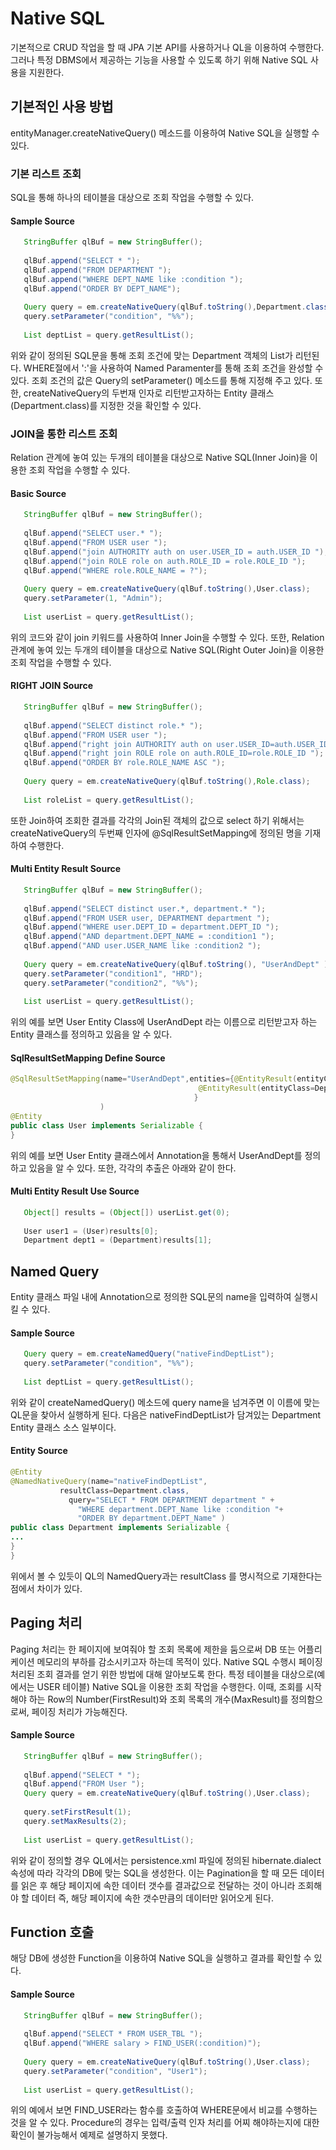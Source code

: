 # Native SQL

 기본적으로 CRUD 작업을 할 때 JPA 기본 API를 사용하거나 QL을 이용하여 수행한다. 그러나 특정 DBMS에서 제공하는 기능을 사용할 수 있도록 하기 위해 Native SQL 사용을 지원한다.

## 기본적인 사용 방법

 entityManager.createNativeQuery() 메소드를 이용하여 Native SQL을 실행할 수 있다.

### 기본 리스트 조회

 SQL을 통해 하나의 테이블을 대상으로 조회 작업을 수행할 수 있다.

#### Sample Source

```java
   StringBuffer qlBuf = new StringBuffer();
 
   qlBuf.append("SELECT * ");
   qlBuf.append("FROM DEPARTMENT ");
   qlBuf.append("WHERE DEPT_NAME like :condition ");
   qlBuf.append("ORDER BY DEPT_NAME");
 
   Query query = em.createNativeQuery(qlBuf.toString(),Department.class);
   query.setParameter("condition", "%%");
 
   List deptList = query.getResultList();
```

 위와 같이 정의된 SQL문을 통해 조회 조건에 맞는 Department 객체의 List가 리턴된다. WHERE절에서 ':'을 사용하여 Named Paramenter를 통해 조회 조건을 완성할 수 있다. 조회 조건의 값은 Query의 setParameter() 메소드를 통해 지정해 주고 있다. 또한, createNativeQuery의 두번재 인자로 리턴받고자하는 Entity 클래스(Department.class)를 지정한 것을 확인할 수 있다.

### JOIN을 통한 리스트 조회

 Relation 관계에 놓여 있는 두개의 테이블을 대상으로 Native SQL(Inner Join)을 이용한 조회 작업을 수행할 수 있다.

#### Basic Source

```java
   StringBuffer qlBuf = new StringBuffer();
 
   qlBuf.append("SELECT user.* ");
   qlBuf.append("FROM USER user ");
   qlBuf.append("join AUTHORITY auth on user.USER_ID = auth.USER_ID ");
   qlBuf.append("join ROLE role on auth.ROLE_ID = role.ROLE_ID ");
   qlBuf.append("WHERE role.ROLE_NAME = ?");
 
   Query query = em.createNativeQuery(qlBuf.toString(),User.class);
   query.setParameter(1, "Admin");
 
   List userList = query.getResultList();
```

 위의 코드와 같이 join 키워드를 사용하여 Inner Join을 수행할 수 있다. 또한, Relation 관계에 놓여 있는 두개의 테이블을 대상으로 Native SQL(Right Outer Join)을 이용한 조회 작업을 수행할 수 있다.

#### RIGHT JOIN Source

```java
   StringBuffer qlBuf = new StringBuffer();
 
   qlBuf.append("SELECT distinct role.* ");
   qlBuf.append("FROM USER user ");
   qlBuf.append("right join AUTHORITY auth on user.USER_ID=auth.USER_ID ");
   qlBuf.append("right join ROLE role on auth.ROLE_ID=role.ROLE_ID ");
   qlBuf.append("ORDER BY role.ROLE_NAME ASC ");
 
   Query query = em.createNativeQuery(qlBuf.toString(),Role.class);
 
   List roleList = query.getResultList();
```

 또한 Join하여 조회한 결과를 각각의 Join된 객체의 값으로 select 하기 위해서는 createNativeQuery의 두번째 인자에 @SqlResultSetMapping에 정의된 명을 기재하여 수행한다.

#### Multi Entity Result Source

```java
   StringBuffer qlBuf = new StringBuffer();
 
   qlBuf.append("SELECT distinct user.*, department.* ");
   qlBuf.append("FROM USER user, DEPARTMENT department ");
   qlBuf.append("WHERE user.DEPT_ID = department.DEPT_ID ");
   qlBuf.append("AND department.DEPT_NAME = :condition1 ");
   qlBuf.append("AND user.USER_NAME like :condition2 ");
 
   Query query = em.createNativeQuery(qlBuf.toString(), "UserAndDept" ) ;		
   query.setParameter("condition1", "HRD");
   query.setParameter("condition2", "%%");
 
   List userList = query.getResultList();
```

 위의 예를 보면 User Entity Class에 UserAndDept 라는 이름으로 리턴받고자 하는 Entity 클래스를 정의하고 있음을 알 수 있다.

#### SqlResultSetMapping Define Source

```java
@SqlResultSetMapping(name="UserAndDept",entities={@EntityResult(entityClass=User.class),
		                                  @EntityResult(entityClass=Department.class)
		                                 }
                    )
@Entity
public class User implements Serializable {
}

```

 위의 예를 보면 User Entity 클래스에서 Annotation을 통해서 UserAndDept를 정의하고 있음을 알 수 있다. 또한, 각각의 추출은 아래와 같이 한다.

#### Multi Entity Result Use Source

```java
   Object[] results = (Object[]) userList.get(0);
 
   User user1 = (User)results[0];
   Department dept1 = (Department)results[1];
```

## Named Query

 Entity 클래스 파일 내에 Annotation으로 정의한 SQL문의 name을 입력하여 실행시킬 수 있다.

#### Sample Source

```java
   Query query = em.createNamedQuery("nativeFindDeptList");
   query.setParameter("condition", "%%");
 
   List deptList = query.getResultList();
```

 위와 같이 createNamedQuery() 메소드에 query name을 넘겨주면 이 이름에 맞는 QL문을 찾아서 실행하게 된다. 다음은 nativeFindDeptList가 담겨있는 Department Entity 클래스 소스 일부이다.

#### Entity Source

```java
@Entity
@NamedNativeQuery(name="nativeFindDeptList",
           resultClass=Department.class,
	         query="SELECT * FROM DEPARTMENT department " +
		       "WHERE department.DEPT_Name like :condition "+
		       "ORDER BY department.DEPT_Name" )
public class Department implements Serializable {
...
}
}
```

 위에서 볼 수 있듯이 QL의 NamedQuery과는 resultClass 를 명시적으로 기재한다는 점에서 차이가 있다.

## Paging 처리

 Paging 처리는 한 페이지에 보여줘야 할 조회 목록에 제한을 둠으로써 DB 또는 어플리케이션 메모리의 부하를 감소시키고자 하는데 목적이 있다. Native SQL 수행시 페이징 처리된 조회 결과를 얻기 위한 방법에 대해 알아보도록 한다. 특정 테이블을 대상으로(예에서는 USER 테이블) Native SQL을 이용한 조회 작업을 수행한다. 이때, 조회를 시작해야 하는 Row의 Number(FirstResult)와 조회 목록의 개수(MaxResult)를 정의함으로써, 페이징 처리가 가능해진다.

#### Sample Source

```java
   StringBuffer qlBuf = new StringBuffer();
 
   qlBuf.append("SELECT * ");
   qlBuf.append("FROM User ");
   Query query = em.createNativeQuery(qlBuf.toString(),User.class);
 
   query.setFirstResult(1);
   query.setMaxResults(2);
 
   List userList = query.getResultList();
```

 위와 같이 정의할 경우 QL에서는 persistence.xml 파일에 정의된 hibernate.dialect 속성에 따라 각각의 DB에 맞는 SQL을 생성한다. 이는 Pagination을 할 때 모든 데이터를 읽은 후 해당 페이지에 속한 데이터 갯수를 결과값으로 전달하는 것이 아니라 조회해야 할 데이터 즉, 해당 페이지에 속한 갯수만큼의 데이터만 읽어오게 된다.

## Function 호출

 해당 DB에 생성한 Function을 이용하여 Native SQL을 실행하고 결과를 확인할 수 있다.

#### Sample Source

```java
   StringBuffer qlBuf = new StringBuffer();
 
   qlBuf.append("SELECT * FROM USER_TBL ");
   qlBuf.append("WHERE salary > FIND_USER(:condition)");
 
   Query query = em.createNativeQuery(qlBuf.toString(),User.class);
   query.setParameter("condition", "User1");
 
   List userList = query.getResultList();
```

 위의 예에서 보면 FIND\_USER라는 함수를 호출하여 WHERE문에서 비교를 수행하는 것을 알 수 있다. Procedure의 경우는 입력/출력 인자 처리를 어찌 해야하는지에 대한 확인이 불가능해서 예제로 설명하지 못했다.
